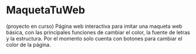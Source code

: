 # MaquetaTuWeb
(proyecto en curso) Página web interactiva para imitar una maqueta web básica, con las principales funciones de cambiar el color, la fuente de letras y la estructura. Por el momento solo cuenta con botones para cambiar el color de la página.
